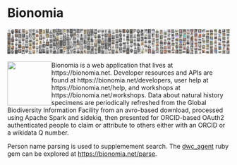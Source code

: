 # Bionomia

![image](https://github.com/bionomia/bionomia/blob/master/public/images/banner.jpg)

<img align="left" width="100" height="100" src="https://github.com/bionomia/bionomia/blob/master/public/images/logo.png">
Bionomia is a web application that lives at https://bionomia.net. Developer resources and APIs are found at https://bionomia.net/developers, user help at https://bionomia.net/help, and workshops at https://bionomia.net/workshops. Data about natural history specimens are periodically refreshed from the Global Biodiversity Information Facility from an avro-based download, processed using Apache Spark and sidekiq, then presented for ORCID-based OAuth2 authenticated people to claim or attribute to others either with an ORCID or a wikidata Q number.


Person name parsing is used to supplemement search. The [dwc_agent](https://github.com/bionomia/dwc_agent) ruby gem can be explored at https://bionomia.net/parse.
